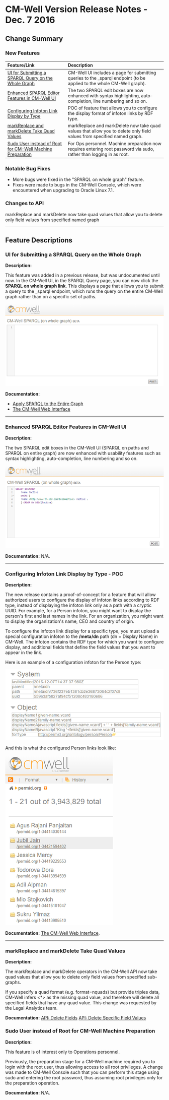 # CM-Well Version Release Notes - Dec. 7 2016 #

## Change Summary ##

### New Features ###

Feature/Link | Description
:-------------|:-----------
[UI for Submitting a SPARQL Query on the Whole Graph](#hdr1) | CM-Well UI includes a page for submitting queries to the _sparql endpoint (to be applied to the whole CM-Well graph).
[Enhanced SPARQL Editor Features in CM-Well UI](#hdr2) | The two SPARQL edit boxes are now enhanced with syntax highlighting, auto-completion, line numbering and so on.
[Configuring Infoton Link Display by Type](#hdr3) | POC of feature that allows you to configure the display format of infoton links by RDF type.
[markReplace and markDelete Take Quad Values](#hdr4) | markReplace and markDelete now take quad values that allow you to delete only field values from specified named graph.
[Sudo User instead of Root for CM-Well Machine Preparation](#hdr5) | For Ops personnel. Machine preparation now requires entering root password via sudo, rather than logging in as root.

### Notable Bug Fixes ###

* More bugs were fixed in the "SPARQL on whole graph" feature.
* Fixes were made to bugs in the CM-Well Console, which were encountered when upgrading to Oracle Linux 7.1.  

### Changes to API	 ###

markReplace and markDelete now take quad values that allow you to delete only field values from specified named graph

------------------------------

## Feature Descriptions ##

<a name="hdr1"></a>
### UI for Submitting a SPARQL Query on the Whole Graph ###

**Description:**

This feature was added in a previous release, but was undocumented until now. In the CM-Well UI, in the SPARQL Query page, you can now click the **SPARQL on whole graph link**. This displays a page that allows you to submit a query to the _sparql endpoint, which runs the query on the entire CM-Well graph rather than on a specific set of paths.

<img src="./_Images/ui-sparql-on-whole-graph.png"/>

**Documentation:** 
* [Apply SPARQL to the Entire Graph](API.Query.ApplySPARQLToEntireGraph.md)
* [The CM-Well Web Interface](CM-WellWebInterface.md)

----------

<a name="hdr2"></a>
### Enhanced SPARQL Editor Features in CM-Well UI ###

**Description:**

The two SPARQL edit boxes in the CM-Well UI (SPARQL on paths and SPARQL on entire graph) are now enhanced with usability features such as syntax highlighting, auto-completion, line numbering and so on. 

<img src="./_Images/ui-sparql-editor-features.png"/>

**Documentation:** N/A.

----------

<a name="hdr3"></a>
### Configuring Infoton Link Display by Type - POC ###

**Description:**

The new release contains a proof-of-concept for a feature that will allow authorized users to configure the display of infoton links according to RDF type, instead of displaying the infoton link only as a path with a cryptic UUID. For example, for a Person infoton, you might want to display the person's first and last names in the link. For an organization, you might want to display the organization's name, CEO and country of origin.

To configure the infoton link display for a specific type, you must upload a special configuration infoton to the **/meta/dn** path (dn = Display Name) in CM-Well. The infoton contains the RDF type for which you want to configure display, and additional fields that define the field values that you want to appear in the link.

Here is an example of a configuration infoton for the Person type:

<img src="./_Images/infoton-link-configuration-for-person.png"/>

And this is what the configured Person links look like:

<img src="./_Images/configured-person-links.png"/>

**Documentation:** [The CM-Well Web Interface](CM-WellWebInterface.md).

----------

<a name="hdr4"></a>
### markReplace and markDelete Take Quad Values ###

**Description:**

The markReplace and markDelete operators in the CM-Well API now take quad values that allow you to delete only field values from specified sub-graphs.

If you specify a quad format (e.g. format=nquads) but provide triples data, CM-Well infers <*> as the missing quad value, and therefore will delete all specified fields that have any quad value. This change was requested by the Legal Analytics team.

**Documentation:** 
[API: Delete Fields](API.Update.DeleteFields.md)
[API: Delete Specific Field Values](API.Update.DeleteOrReplaceValuesInNamedSubGraph.md)

<a name="hdr5"></a>
### Sudo User instead of Root for CM-Well Machine Preparation ###

**Description:**

This feature is of interest only to Operations personnel. 

Previously, the preparation stage for a CM-Well machine required you to login with the root user, thus allowing access to all root privileges. A change was made to CM-Well Console such that you can perform this stage using sudo and entering the root password, thus assuming root privileges only for the preparation operation.

**Documentation:** N/A.

